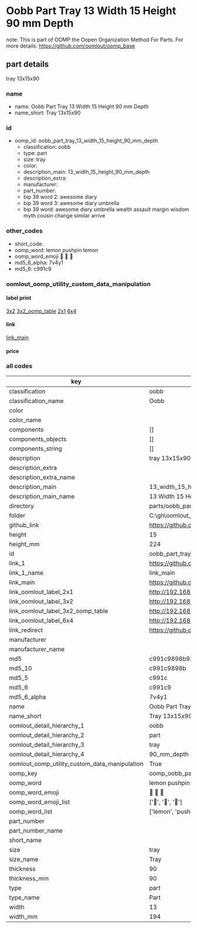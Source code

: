 # Oobb Part Tray 13 Width 15 Height 90 mm Depth  

note: This is part of OOMP the Oopen Organization Method For Parts. For more details: https://github.com/oomlout/oomp_base

##  part details
  



tray 13x15x90



### name
* name: Oobb Part Tray 13 Width 15 Height 90 mm Depth
* name_short: Tray 13x15x90 
### id
* oomp_id: oobb_part_tray_13_width_15_height_90_mm_depth
  * classification: oobb
  * type: part
  * size: tray
  * color: 
  * description_main: 13_width_15_height_90_mm_depth
  * description_extra: 
  * manufacturer: 
  * part_number: 
  * bip 39 word 2: awesome diary
  * bip 39 word 3: awesome diary umbrella
  * bip 39 word: awesome diary umbrella wealth assault margin wisdom myth cousin change similar arrive

### other_codes
* short_code: 
* oomp_word: lemon pushpin lemon
* oomp_word_emoji :lemon: :pushpin: :lemon:
* md5_6_alpha: 7v4y1
* md5_6: c991c9






### oomlout_oomp_utility_custom_data_manipulation
#### label print
[3x2](http://192.168.1.245:1112/?label=oomp%207v4y1)
[3x2_oomp_table](http://192.168.1.108:1112/?label=oomp%207v4y1)
[2x1](http://192.168.1.242:1112/?label=oomp%207v4y1)
[6x4](http://192.168.1.55:1112/?label=oomp%207v4y1)    

#### link

[link_main](https://github.com/oomlout/oomlout_oobb_version_4_generated_parts/tree/main/navigation_oomp/oobb/part/tray/13_width_15_height_90_mm_depth/part)                              

#### price







### all codes 
| key | value |  
| --- | --- |  
| classification | oobb |  
| classification_name | Oobb |  
| color |  |  
| color_name |  |  
| components | [] |  
| components_objects | [] |  
| components_string | [] |  
| description | tray 13x15x90 |  
| description_extra |  |  
| description_extra_name |  |  
| description_main | 13_width_15_height_90_mm_depth |  
| description_main_name | 13 Width 15 Height 90 mm Depth |  
| directory | parts/oobb_part_tray_13_width_15_height_90_mm_depth |  
| folder | C:\gh\oomlout_oobb_version_4_generated_parts\parts\oobb_part_tray_13_width_15_height_90_mm_depth |  
| github_link | https://github.com/oomlout/oomlout_oomp_part_src/tree/main/parts/oobb_part_tray_13_width_15_height_90_mm_depth |  
| height | 15 |  
| height_mm | 224 |  
| id | oobb_part_tray_13_width_15_height_90_mm_depth |  
| link_1 | https://github.com/oomlout/oomlout_oobb_version_4_generated_parts/tree/main/navigation_oomp/oobb/part/tray/13_width_15_height_90_mm_depth/part |  
| link_1_name | link_main |  
| link_main | https://github.com/oomlout/oomlout_oobb_version_4_generated_parts/tree/main/navigation_oomp/oobb/part/tray/13_width_15_height_90_mm_depth/part |  
| link_oomlout_label_2x1 | http://192.168.1.242:1112/?label=oomp%207v4y1 |  
| link_oomlout_label_3x2 | http://192.168.1.245:1112/?label=oomp%207v4y1 |  
| link_oomlout_label_3x2_oomp_table | http://192.168.1.108:1112/?label=oomp%207v4y1 |  
| link_oomlout_label_6x4 | http://192.168.1.55:1112/?label=oomp%207v4y1 |  
| link_redirect | https://github.com/oomlout/oomlout_oobb_version_4_generated_parts/tree/main/parts/oobb_tray_13_15_90 |  
| manufacturer |  |  
| manufacturer_name |  |  
| md5 | c991c9898b929f8a1f86cf83d84f5084 |  
| md5_10 | c991c9898b |  
| md5_5 | c991c |  
| md5_6 | c991c9 |  
| md5_6_alpha | 7v4y1 |  
| name | Oobb Part Tray 13 Width 15 Height 90 mm Depth |  
| name_short | Tray 13x15x90  |  
| oomlout_detail_hierarchy_1 | oobb |  
| oomlout_detail_hierarchy_2 | part |  
| oomlout_detail_hierarchy_3 | tray |  
| oomlout_detail_hierarchy_4 | 90_mm_depth |  
| oomlout_oomp_utility_custom_data_manipulation | True |  
| oomp_key | oomp_oobb_part_tray_13_width_15_height_90_mm_depth |  
| oomp_word | lemon pushpin lemon |  
| oomp_word_emoji | :lemon: :pushpin: :lemon: |  
| oomp_word_emoji_list | [':lemon:', ':pushpin:', ':lemon:'] |  
| oomp_word_list | ['lemon', 'pushpin', 'lemon'] |  
| part_number |  |  
| part_number_name |  |  
| short_name |  |  
| size | tray |  
| size_name | Tray |  
| thickness | 90 |  
| thickness_mm | 90 |  
| type | part |  
| type_name | Part |  
| width | 13 |  
| width_mm | 194 |  

